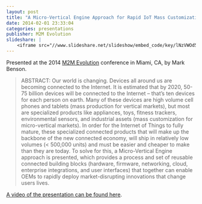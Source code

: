 ```yaml
---
layout: post
title: "A Micro-Vertical Engine Approach for Rapid IoT Mass Customization"
date: 2014-02-01 23:33:04
categories: presentations
publisher: M2M Evolution
slideshare: |
    <iframe src="//www.slideshare.net/slideshow/embed_code/key/lNzVWOd5IRjmGv" width="595" height="485" frameborder="0" marginwidth="0" marginheight="0" scrolling="no" style="border:1px solid #CCC; border-width:1px; margin-bottom:5px; max-width: 100%;" allowfullscreen> </iframe> <div style="margin-bottom:5px"> <strong> <a href="//www.slideshare.net/MarkBenson5/a-microvertical-engine-approach-for-rapid-iot-mass-customization-70402948" title="A Micro-Vertical Engine Approach for Rapid IoT Mass Customization" target="_blank">A Micro-Vertical Engine Approach for Rapid IoT Mass Customization</a> </strong> from <strong><a target="_blank" href="//www.slideshare.net/MarkBenson5">Mark Benson</a></strong> </div>
---
```


Presented at the 2014 [M2M Evolution](http://www.iotevolutionexpo.com/) conference in Miami, CA, by Mark Benson.

> ABSTRACT: Our world is changing. Devices all around us are becoming connected to the Internet. It is estimated that by 2020, 50-75 billion devices will be connected to the Internet – that’s ten devices for each person on earth. Many of these devices are high volume cell phones and tablets (mass production for vertical markets), but most are specialized products like appliances, toys, fitness trackers, environmental sensors, and industrial assets (mass customization for micro-vertical markets). In order for the Internet of Things to fully mature, these specialized connected products that will make up the backbone of the new connected economy, will ship in relatively low volumes (< 500,000 units) and must be easier and cheaper to make than they are today. To solve for this, a Micro-Vertical Engine approach is presented, which provides a process and set of reusable connected building blocks (hardware, firmware, networking, cloud, enterprise integrations, and user interfaces) that together can enable OEMs to rapidly deploy market-disrupting innovations that change users lives.

[A video of the presentation can be found here](http://www.tmcnet.com/tmc/videos/default.aspx?vid=9843).

